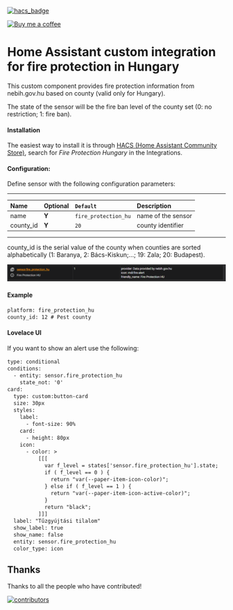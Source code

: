 [![hacs_badge](https://img.shields.io/badge/HACS-Default-orange.svg)](https://github.com/custom-components/hacs)

<p><a href="https://www.buymeacoffee.com/6rF5cQl" rel="nofollow" target="_blank"><img src="https://camo.githubusercontent.com/c070316e7fb193354999ef4c93df4bd8e21522fa/68747470733a2f2f696d672e736869656c64732e696f2f7374617469632f76312e7376673f6c6162656c3d4275792532306d6525323061253230636f66666565266d6573736167653d25463025394625413525413826636f6c6f723d626c61636b266c6f676f3d6275792532306d6525323061253230636f66666565266c6f676f436f6c6f723d7768697465266c6162656c436f6c6f723d366634653337" alt="Buy me a coffee" data-canonical-src="https://img.shields.io/static/v1.svg?label=Buy%20me%20a%20coffee&amp;message=%F0%9F%A5%A8&amp;color=black&amp;logo=buy%20me%20a%20coffee&amp;logoColor=white&amp;labelColor=b0c4de" style="max-width:100%;"></a></p>

# Home Assistant custom integration for fire protection in Hungary

This custom component provides fire protection information from nebih.gov.hu based on county (valid only for Hungary).

The state of the sensor will be the fire ban level of the county set (0: no restriction; 1: fire ban).

#### Installation
The easiest way to install it is through [HACS (Home Assistant Community Store)](https://github.com/hacs/integration),
search for <i>Fire Protection Hungary</i> in the Integrations.<br />

#### Configuration:
Define sensor with the following configuration parameters:<br />

---
| Name | Optional | `Default` | Description |
| :---- | :---- | :------- | :----------- |
| name | **Y** | `fire_protection_hu` | name of the sensor |
| county_id | **Y** | `20` | county identifier |
---

county_id is the serial value of the county when counties are sorted alphabetically (1: Baranya, 2: Bács-Kiskun;...; 19: Zala; 20: Budapest).

![Meteo alerts attributes](https://raw.githubusercontent.com/amaximus/fire_protection_hu/main/fire_protection_hu.png)

#### Example
```
platform: fire_protection_hu
county_id: 12 # Pest county
```

#### Lovelace UI
If you want to show an alert use the following:

```
type: conditional
conditions:
  - entity: sensor.fire_protection_hu
    state_not: '0'
card:
  type: custom:button-card
  size: 30px
  styles:
    label:
      - font-size: 90%
    card:
      - height: 80px
    icon:
      - color: >
          [[[
            var f_level = states['sensor.fire_protection_hu'].state;
            if ( f_level == 0 ) {
              return "var(--paper-item-icon-color)";
            } else if ( f_level == 1 ) {
              return "var(--paper-item-icon-active-color)";
            }
            return "black";
          ]]]
  label: "Tűzgyújtási tilalom"
  show_label: true
  show_name: false
  entity: sensor.fire_protection_hu
  color_type: icon
```

## Thanks

Thanks to all the people who have contributed!

[![contributors](https://contributors-img.web.app/image?repo=amaximus/fire_protection_hu)](https://github.com/amaximus/fire_protection_hu/graphs/contributors)
